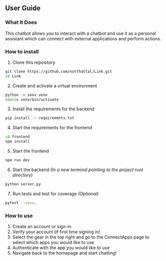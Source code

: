 ## User Guide

### What It Does
This chatbot allows you to interact with a chatbot and use it as a personal assistant which can connect with external applications and perform actions.

### How to install

1. Clone this repository 
```bash
git clone https://github.com/notthattal/Link.git
cd Link
```

2. Create and activate a virtual environment
```bash
python -m venv venv
source venv/bin/activate
```

3. Install the requirements for the backend
```bash
pip install -r requirements.txt
```

4. Start the requirements for the frontend
```bash
cd frontend
npm install
``` 

5. Start the frontend
```bash
npm run dev
```

6. Start the backend *(In a new terminal pointing to the project root directory)*
```bash
python server.py
```

7. Run tests and test for coverage *(Optional)*
```bash
pytest --cov=.
```

### How to use

1. Create an account or sign-in
2. Verify your account (if first time signing in)
3. Select the gear in the top right and go to the ConnectApps page to select which apps you would like to use
4. Authenticate with the app you would like to use
5. Navigate back to the homepage and start chatting!